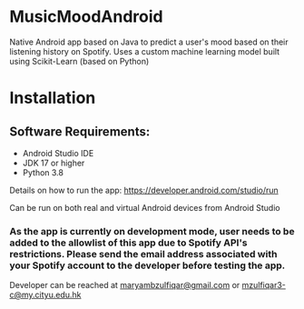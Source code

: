 # MusicMoodAndroid
Native Android app based on Java to predict a user's mood based on their listening history on Spotify. 
Uses a custom machine learning model built using Scikit-Learn (based on Python)

# Installation
## Software Requirements:
* Android Studio IDE
* JDK 17 or higher
* Python 3.8

Details on how to run the app: https://developer.android.com/studio/run

Can be run on both real and virtual Android devices from Android Studio

### As the app is currently on development mode, user needs to be added to the allowlist of this app due to Spotify API's restrictions. Please send the email address associated with your Spotify account to the developer before testing the app.
Developer can be reached at maryambzulfiqar@gmail.com or mzulfiqar3-c@my.cityu.edu.hk

